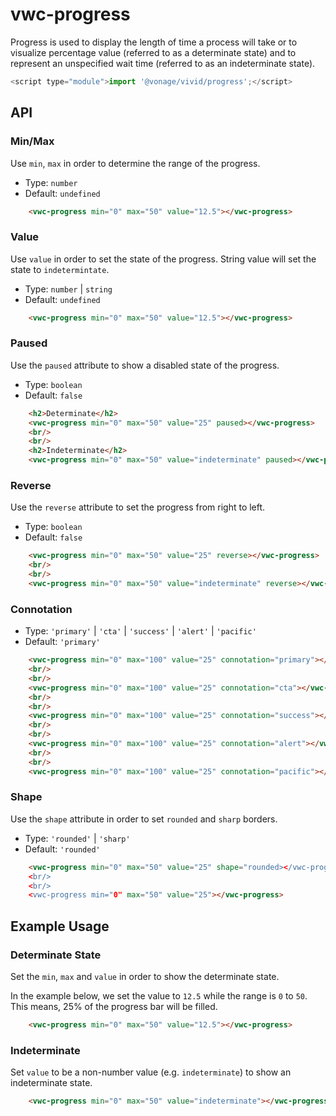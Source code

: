 # vwc-progress

Progress is used to display the length of time a process will take or to visualize percentage value (referred to as a determinate state) and to represent an unspecified wait time (referred to as an indeterminate state).

```js
<script type="module">import '@vonage/vivid/progress';</script>
```


## API

### Min/Max
Use `min`, `max` in order to determine the range of the progress.

- Type: `number`
- Default: `undefined`

```html preview
    <vwc-progress min="0" max="50" value="12.5"></vwc-progress>
```

### Value
Use `value` in order to set the state of the progress. String value will set the state to `indetermintate`.

- Type: `number` | `string`
- Default: `undefined`

```html preview
    <vwc-progress min="0" max="50" value="12.5"></vwc-progress>
```

### Paused
Use the `paused` attribute to show a disabled state of the progress.

- Type: `boolean`
- Default: `false`

```html preview
    <h2>Determinate</h2>
    <vwc-progress min="0" max="50" value="25" paused></vwc-progress>
    <br/>
    <br/>
    <h2>Indeterminate</h2>
    <vwc-progress min="0" max="50" value="indeterminate" paused></vwc-progress>
```

### Reverse

Use the `reverse` attribute to set the progress from right to left.

- Type: `boolean`
- Default: `false`

```html preview
    <vwc-progress min="0" max="50" value="25" reverse></vwc-progress>
    <br/>
    <br/>
    <vwc-progress min="0" max="50" value="indeterminate" reverse></vwc-progress>
```
### Connotation
- Type: `'primary'` | `'cta'` | `'success'` | `'alert'` | `'pacific'`
- Default: `'primary'`

```html preview
    <vwc-progress min="0" max="100" value="25" connotation="primary"></vwc-progress>
    <br/>
    <br/>
    <vwc-progress min="0" max="100" value="25" connotation="cta"></vwc-progress>
    <br/>
    <br/>
    <vwc-progress min="0" max="100" value="25" connotation="success"></vwc-progress>
    <br/>
    <br/>
    <vwc-progress min="0" max="100" value="25" connotation="alert"></vwc-progress>
    <br/>
    <br/>
    <vwc-progress min="0" max="100" value="25" connotation="pacific"></vwc-progress>
```

### Shape
Use the `shape` attribute in order to set `rounded` and `sharp` borders.

- Type: `'rounded'` | `'sharp'`
- Default: `'rounded'`

```html preview
    <vwc-progress min="0" max="50" value="25" shape="rounded></vwc-progress>
    <br/>
    <br/>
    <vwc-progress min="0" max="50" value="25"></vwc-progress>
```

## Example Usage

### Determinate State
Set the `min`, `max` and `value` in order to show the determinate state. 

In the example below, we set the value to `12.5` while the range is `0` to `50`.  This means, 25% of the progress bar will be filled. 
```html preview
    <vwc-progress min="0" max="50" value="12.5"></vwc-progress>
```

### Indeterminate
Set `value` to be a non-number value (e.g. `indeterminate`) to show an indeterminate state.
```html preview
    <vwc-progress min="0" max="50" value="indeterminate"></vwc-progress>
```
